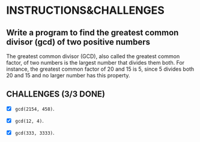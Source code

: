 # INSTRUCTIONS&CHALLENGES

## Write a program to find the greatest common divisor (gcd) of two positive numbers

The greatest common divisor (GCD), also called the greatest common factor, of two numbers is the largest number that divides them both. For instance, the greatest common factor of 20 and 15 is 5, since 5 divides both 20 and 15 and no larger number has this property.

## CHALLENGES (3/3 DONE)

- [x] `gcd(2154, 458)`.

- [x] `gcd(12, 4)`.

- [x] `gcd(333, 3333)`.
